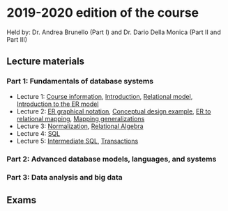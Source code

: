 
# 2019-2020 edition of the course

Held by: Dr. Andrea Brunello (Part I) and Dr. Dario Della Monica (Part II and Part III)

## Lecture materials

### Part 1: Fundamentals of database systems
* Lecture 1: [Course information](https://github.com/dslab-uniud/teaching/blob/main/courses/Data%20Management%20for%20Big%20Data/2020-2021/0%20-%20Course%20Intro.pdf), [Introduction](https://github.com/dslab-uniud/teaching/blob/main/courses/Data%20Management%20for%20Big%20Data/2020-2021/1%20-%20Introduction.pdf), [Relational model](https://github.com/dslab-uniud/teaching/blob/main/courses/Data%20Management%20for%20Big%20Data/2020-2021/2%20-%20Relational%20model.pdf), [Introduction to the ER model](https://github.com/dslab-uniud/teaching/blob/main/courses/Data%20Management%20for%20Big%20Data/2020-2021/3%20-%20ER%20model%20intro.pdf)
* Lecture 2: [ER graphical notation](https://github.com/dslab-uniud/teaching/blob/main/courses/Data%20Management%20for%20Big%20Data/2020-2021/3b%20-%20ER%20model%20graphical%20notation.pdf), [Conceptual design example](https://github.com/dslab-uniud/teaching/blob/main/courses/Data%20Management%20for%20Big%20Data/2020-2021/3c%20-%20Conceptual%20design%20example.pdf), [ER to relational mapping](https://github.com/dslab-uniud/teaching/blob/main/courses/Data%20Management%20for%20Big%20Data/2020-2021/4%20-%20ER%20to%20relational%20mapping.pdf), [Mapping generalizations](https://github.com/dslab-uniud/teaching/blob/main/courses/Data%20Management%20for%20Big%20Data/2020-2021/4b%20-%20Mapping%20generalizations.pdf)
* Lecture 3: [Normalization](https://github.com/dslab-uniud/teaching/blob/main/courses/Data%20Management%20for%20Big%20Data/2020-2021/5%20-%20Normalization.pdf), [Relational Algebra](https://github.com/dslab-uniud/teaching/blob/main/courses/Data%20Management%20for%20Big%20Data/2020-2021/6%20-%20Relational%20Algebra.pdf)
* Lecture 4: [SQL](https://github.com/dslab-uniud/teaching/blob/main/courses/Data%20Management%20for%20Big%20Data/2020-2021/7%20-%20SQL.pdf)
* Lecture 5: [Intermediate SQL](https://github.com/dslab-uniud/teaching/blob/main/courses/Data%20Management%20for%20Big%20Data/2020-2021/7b%20-%20Intermediate%20SQL.pdf), [Transactions](https://github.com/dslab-uniud/teaching/blob/main/courses/Data%20Management%20for%20Big%20Data/2020-2021/8%20-%20Transactions.pdf)

### Part 2: Advanced database models, languages, and systems

### Part 3: Data analysis and big data

## Exams

